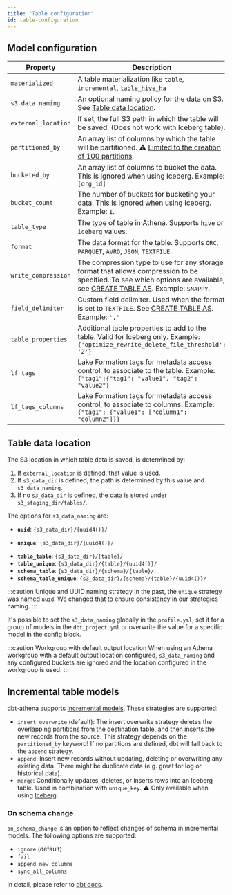 ```yaml
---
title: "Table configuration"
id: table-configuration
---
```


## Model configuration

| Property            | Description                                                                                                                                                                                                                                                     | Default               |
| ------------------- | --------------------------------------------------------------------------------------------------------------------------------------------------------------------------------------------------------------------------------------------------------------- | --------------------- |
| `materialized`      | A table materialization like `table`, `incremental`, [`table_hive_ha`](docs/configuration/materializations/hive-ha)                                                                                                                                             |
| `s3_data_naming`    | An optional naming policy for the data on S3. See [Table data location](#table-data-location).                                                                                                                                                                  | `schema_table_unique` |
| `external_location` | If set, the full S3 path in which the table will be saved. (Does not work with Iceberg table).                                                                                                                                                                  | `none`                |
| `partitioned_by`    | An array list of columns by which the table will be partitioned. ⚠️ [Limited to the creation of 100 partitions](https://docs.aws.amazon.com/athena/latest/ug/ctas-considerations-limitations.html#ctas-considerations-limitations-partition-and-bucket-limits). | `none`                |
| `bucketed_by`       | An array list of columns to bucket the data. This is ignored when using Iceberg. Example: `[org_id]`                                                                                                                                                            | `none`                |
| `bucket_count`      | The number of buckets for bucketing your data. This is ignored when using Iceberg. Example: `1`.                                                                                                                                                                | `none`                |
| `table_type`        | The type of table in Athena. Supports `hive` or `iceberg` values.                                                                                                                                                                                               | `hive`                |
| `format`            | The data format for the table. Supports `ORC`, `PARQUET`, `AVRO`, `JSON`, `TEXTFILE`.                                                                                                                                                                           | `PARQUET`             |
| `write_compression` | The compression type to use for any storage format that allows compression to be specified. To see which options are available, see [CREATE TABLE AS](https://docs.aws.amazon.com/athena/latest/ug/create-table-as.html). Example: `SNAPPY`.                    | `none`                |
| `field_delimiter`   | Custom field delimiter. Used when the format is set to `TEXTFILE`. See [CREATE TABLE AS](https://docs.aws.amazon.com/athena/latest/ug/create-table-as.html). Example: `','`                                                                                     | `none`                |
| `table_properties`  | Additional table properties to add to the table. Valid for Iceberg only. Example: `{'optimize_rewrite_delete_file_threshold': '2'}`                                                                                                                             | `none`                |
| `lf_tags`           | Lake Formation tags for metadata access control, to associate to the table. Example: `{"tag1":{"tag1": "value1", "tag2": "value2"}`                                                                                                                             | `none`                |
| `lf_tags_columns`   | Lake Formation tags for metadata access control, to associate to columns. Example: `{"tag1": {"value1": ["column1": "column2"]}}`                                                                                                                               | `none`                |

## Table data location

The S3 location in which table data is saved, is determined by:

1. If `external_location` is defined, that value is used.
2. If `s3_data_dir` is defined, the path is determined by this value and `s3_data_naming`.
3. If no `s3_data_dir` is defined, the data is stored under `s3_staging_dir/tables/`.

The options for `s3_data_naming` are:

<VersionBlock lastVersion="1.4">

- **`uuid`**: `{s3_data_dir}/{uuid4()}/`

</VersionBlock>

<VersionBlock firstVersion="1.5">

- **`unique`**: `{s3_data_dir}/{uuid4()}/`

</VersionBlock>

- **`table_table`**: `{s3_data_dir}/{table}/`
- **`table_unique`**: `{s3_data_dir}/{table}/{uuid4()}/`
- **`schema_table`**: `{s3_data_dir}/{schema}/{table}/`
- **`schema_table_unique`**: `{s3_data_dir}/{schema}/{table}/{uuid4()}/`

<VersionBlock firstVersion="1.5">

:::caution Unique and UUID naming strategy
In the past, the `unique` strategy was named `uuid`. We changed that to ensure consistency in our strategies naming.
:::

</VersionBlock>

It's possible to set the `s3_data_naming` globally in the `profile.yml`, set it for a group of models in the `dbt_project.yml` or overwrite the value for a specific model in the config block.

:::caution Workgroup with default output location
When using an Athena workgroup with a default output location configured, `s3_data_naming` and any configured buckets are ignored and the location configured in the workgroup is used.
:::

## Incremental table models

dbt-athena supports [incremental models](https://docs.getdbt.com/docs/build/incremental-models). These strategies are supported:

- `insert_overwrite` (default): The insert overwrite strategy deletes the overlapping partitions from the destination table, and then inserts the new records from the source. This strategy depends on the `partitioned_by` keyword! If no partitions are defined, dbt will fall back to the `append` strategy.
- `append`: Insert new records without updating, deleting or overwriting any existing data. There might be duplicate data (e.g. great for log or historical data).
- `merge`: Conditionally updates, deletes, or inserts rows into an Iceberg table. Used in combination with `unique_key`. ⚠️ Only available when using [Iceberg](docs/configuration/materializations/iceberg).

### On schema change

`on_schema_change` is an option to reflect changes of schema in incremental models.
The following options are supported:

- `ignore` (default)
- `fail`
- `append_new_columns`
- `sync_all_columns`

In detail, please refer to [dbt docs](https://docs.getdbt.com/docs/build/incremental-models#what-if-the-columns-of-my-incremental-model-change).
